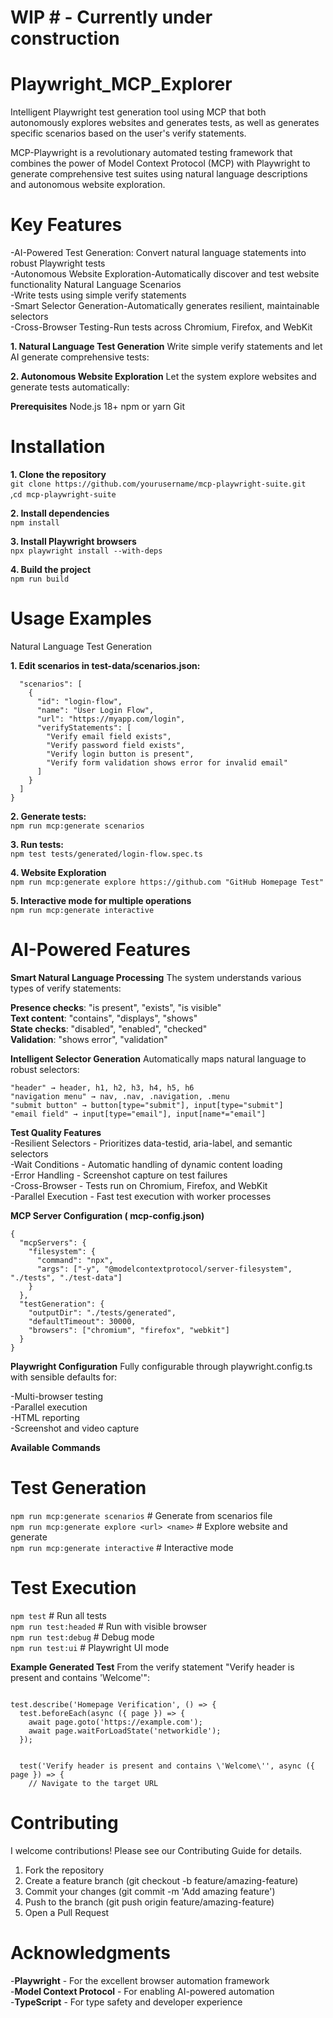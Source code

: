 # WIP # - Currently under construction <br/>

# Playwright_MCP_Explorer #
Intelligent Playwright test generation tool using MCP that both autonomously explores websites and generates tests, as well as generates specific scenarios based on the user's verify statements.


MCP-Playwright is a revolutionary automated testing framework that combines the power of Model Context Protocol (MCP) with Playwright to generate comprehensive test suites using natural language descriptions and autonomous website exploration.

# Key Features #
-AI-Powered Test Generation: Convert natural language statements into robust Playwright tests<br/>
-Autonomous Website Exploration-Automatically discover and test website functionality Natural Language Scenarios<br/>
-Write tests using simple verify statements<br/>
-Smart Selector Generation-Automatically generates resilient, maintainable selectors<br/>
-Cross-Browser Testing-Run tests across Chromium, Firefox, and WebKit<br/>

**1. Natural Language Test Generation**
Write simple verify statements and let AI generate comprehensive tests:

**2. Autonomous Website Exploration**
Let the system explore websites and generate tests automatically:
 
**Prerequisites**
Node.js 18+
npm or yarn
Git

# Installation #
**1. Clone the repository**<br/>
```git clone https://github.com/yourusername/mcp-playwright-suite.git```<br/>
,```cd mcp-playwright-suite```

**2. Install dependencies**<br/>
```npm install```

**3. Install Playwright browsers**<br/>
```npx playwright install --with-deps```

**4. Build the project**<br/>
```npm run build```


# Usage Examples #
Natural Language Test Generation

**1. Edit scenarios in  test-data/scenarios.json:**
```{
  "scenarios": [
    {
      "id": "login-flow",
      "name": "User Login Flow",
      "url": "https://myapp.com/login",
      "verifyStatements": [
        "Verify email field exists",
        "Verify password field exists", 
        "Verify login button is present",
        "Verify form validation shows error for invalid email"
      ]
    }
  ]
}
```

**2. Generate tests:**<br/>
```npm run mcp:generate scenarios```

**3. Run tests:**<br/>
```npm test tests/generated/login-flow.spec.ts```

**4. Website Exploration**<br/>
```npm run mcp:generate explore https://github.com "GitHub Homepage Test"```

**5. Interactive mode for multiple operations**<br/>
```npm run mcp:generate interactive```


# AI-Powered Features #
**Smart Natural Language Processing**
The system understands various types of verify statements:<br/>

**Presence checks**: "is present", "exists", "is visible"<br/>
**Text content**: "contains", "displays", "shows"<br/>
**State checks**: "disabled", "enabled", "checked"<br/>
**Validation**: "shows error", "validation"<br/>

**Intelligent Selector Generation**
Automatically maps natural language to robust selectors:

```"header" → header, h1, h2, h3, h4, h5, h6```<br/>
```"navigation menu" → nav, .nav, .navigation, .menu```<br/>
```"submit button" → button[type="submit"], input[type="submit"]```<br/>
```"email field" → input[type="email"], input[name*="email"]```<br/>

**Test Quality Features**<br/>
-Resilient Selectors - Prioritizes data-testid, aria-label, and semantic selectors<br/>
-Wait Conditions - Automatic handling of dynamic content loading<br/>
-Error Handling - Screenshot capture on test failures<br/>
-Cross-Browser - Tests run on Chromium, Firefox, and WebKit<br/>
-Parallel Execution - Fast test execution with worker processes<br/>

**MCP Server Configuration ( mcp-config.json)**
```
{
  "mcpServers": {
    "filesystem": {
      "command": "npx",
      "args": ["-y", "@modelcontextprotocol/server-filesystem", "./tests", "./test-data"]
    }
  },
  "testGeneration": {
    "outputDir": "./tests/generated",
    "defaultTimeout": 30000,
    "browsers": ["chromium", "firefox", "webkit"]
  }
}
```

**Playwright Configuration**
Fully configurable through  playwright.config.ts with sensible defaults for:

-Multi-browser testing<br/>
-Parallel execution<br/>
-HTML reporting<br/>
-Screenshot and video capture<br/>

**Available Commands**
# Test Generation
```npm run mcp:generate scenarios```            # Generate from scenarios file<br/>
```npm run mcp:generate explore <url> <name>``` # Explore website and generate<br/>
```npm run mcp:generate interactive```          # Interactive mode<br/>

# Test Execution  
```npm test```                                   # Run all tests<br/>
```npm run test:headed```                        # Run with visible browser<br/>
```npm run test:debug```                         # Debug mode<br/>
```npm run test:ui```                            # Playwright UI mode

**Example Generated Test**
From the verify statement "Verify header is present and contains 'Welcome'":

```import { test, expect } from '@playwright/test';

test.describe('Homepage Verification', () => {
  test.beforeEach(async ({ page }) => {
    await page.goto('https://example.com');
    await page.waitForLoadState('networkidle');
  });


  test('Verify header is present and contains \'Welcome\'', async ({ page }) => {
    // Navigate to the target URL
```

# Contributing <br/>
I welcome contributions! Please see our Contributing Guide for details.<br/>

1. Fork the repository<br/>
2. Create a feature branch (git checkout -b feature/amazing-feature)<br/>
3. Commit your changes (git commit -m 'Add amazing feature')<br/>
4. Push to the branch (git push origin feature/amazing-feature)<br/>
5. Open a Pull Request<br/>
   

# Acknowledgments <br/>
-**Playwright** - For the excellent browser automation framework<br/>
-**Model Context Protocol** - For enabling AI-powered automation<br/>
-**TypeScript** - For type safety and developer experience<br/>

